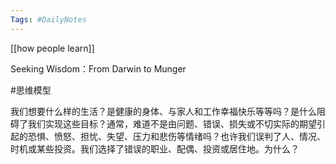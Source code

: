 ```yaml
---
Tags: #DailyNotes 
---
```



[[how people learn]]


Seeking Wisdom：From Darwin to Munger

#思维模型 

我们想要什么样的生活？是健康的身体、与家人和工作幸福快乐等等吗？是什么阻碍了我们实现这些目标？通常，难道不是由问题、错误、损失或不切实际的期望引起的恐惧、愤怒、担忧、失望、压力和悲伤等情绪吗？也许我们误判了人、情况、时机或某些投资。我们选择了错误的职业、配偶、投资或居住地。为什么？


































